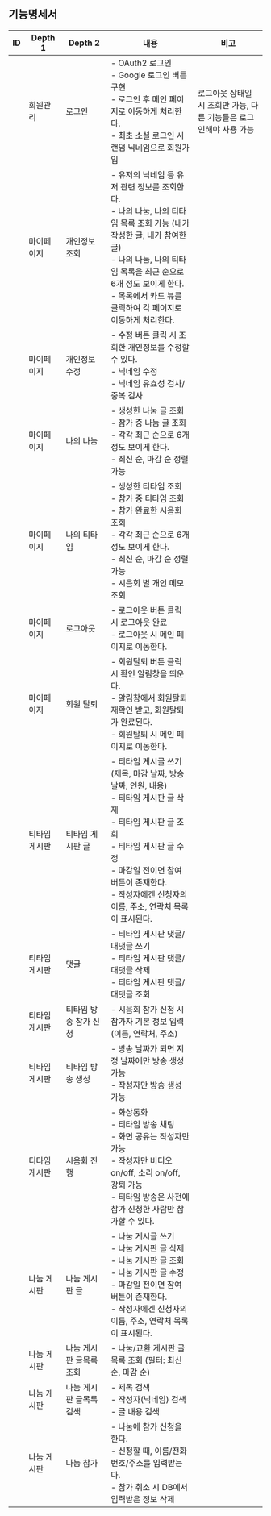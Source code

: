 ## 기능명세서

| ID   | Depth 1          | Depth 2                      | 내용                                                         | 비고                                                         |
| ---- | ---------------- | ---------------------------- | ------------------------------------------------------------ | ------------------------------------------------------------ |
|      | 회원관리         | 로그인                       | - OAuth2 로그인<br>- Google 로그인 버튼 구현<br>- 로그인 후 메인 페이지로 이동하게 처리한다.<br>- 최초 소셜 로그인 시 랜덤 닉네임으로 회원가입 | 로그아웃 상태일 시 조회만 가능, 다른 기능들은 로그인해야 사용 가능 |
|      | 마이페이지       | 개인정보 조회                | - 유저의 닉네임 등 유저 관련 정보를 조회한다.<br>- 나의 나눔, 나의 티타임 목록 조회 가능 (내가 작성한 글, 내가 참여한 글)<br>- 나의 나눔, 나의 티타임 목록을 최근 순으로 6개 정도 보이게 한다.<br>- 목록에서 카드 뷰를 클릭하여 각 페이지로 이동하게 처리한다. |                                                              |
|      | 마이페이지       | 개인정보 수정                | - 수정 버튼 클릭 시 조회한 개인정보를 수정할 수 있다.<br>- 닉네임 수정<br>- 닉네임 유효성 검사/중복 검사 |                                                              |
|      | 마이페이지       | 나의 나눔                    | - 생성한 나눔 글 조회<br>- 참가 중 나눔 글 조회<br>- 각각 최근 순으로 6개 정도 보이게 한다.<br>- 최신 순, 마감 순 정렬 가능 |                                                              |
|      | 마이페이지       | 나의 티타임                  | - 생성한 티타임 조회<br>- 참가 중 티타임 조회<br>- 참가 완료한 시음회 조회<br>- 각각 최근 순으로 6개 정도 보이게 한다.<br>- 최신 순, 마감 순 정렬 가능<br>- 시음회 별 개인 메모 조회 |                                                              |
|      | 마이페이지       | 로그아웃                     | - 로그아웃 버튼 클릭 시 로그아웃 완료<br>- 로그아웃 시 메인 페이지로 이동한다. |                                                              |
|      | 마이페이지       | 회원 탈퇴                    | - 회원탈퇴 버튼 클릭 시 확인 알림창을 띄운다.<br>- 알림창에서 회원탈퇴 재확인 받고, 회원탈퇴가 완료된다.<br>- 회원탈퇴 시 메인 페이지로 이동한다. |                                                              |
|      | 티타임 게시판    | 티타임 게시판 글            | - 티타임 게시글 쓰기 (제목, 마감 날짜, 방송 날짜, 인원, 내용)<br>- 티타임 게시판 글 삭제<br>- 티타임 게시판 글 조회<br>- 티타임 게시판 글 수정<br>- 마감일 전이면 참여 버튼이 존재한다.<br>- 작성자에겐 신청자의 이름, 주소, 연락처 목록이 표시된다. |                                                              |
|      | 티타임 게시판    | 댓글                         | - 티타임 게시판 댓글/대댓글 쓰기<br>- 티타임 게시판 댓글/대댓글 삭제<br>- 티타임 게시판 댓글/대댓글 조회 |                                                              |
|      | 티타임 게시판    | 티타임 방송 참가 신청        | - 시음회 참가 신청 시 참가자 기본 정보 입력 (이름, 연락처, 주소) |                                                              |
|      | 티타임 게시판    | 티타임 방송 생성             | - 방송 날짜가 되면 지정 날짜에만 방송 생성 가능<br>- 작성자만 방송 생성 가능 |                                                              |
|      | 티타임 게시판    | 시음회 진행                  | - 화상통화<br>- 티타임 방송 채팅<br>- 화면 공유는 작성자만 가능<br>- 작성자만 비디오 on/off, 소리 on/off, 강퇴 가능<br>- 티타임 방송은 사전에 참가 신청한 사람만 참가할 수 있다. |                                                              |
|      | 나눔 게시판      | 나눔 게시판 글              | - 나눔 게시글 쓰기<br>- 나눔 게시판 글 삭제<br>- 나눔 게시판 글 조회<br>- 나눔 게시판 글 수정<br>- 마감일 전이면 참여 버튼이 존재한다.<br>- 작성자에겐 신청자의 이름, 주소, 연락처 목록이 표시된다. |                                                              |
|      | 나눔 게시판      | 나눔 게시판 글목록 조회     | - 나눔/교환 게시판 글목록 조회 (필터: 최신 순, 마감 순) |                                                              |
|      | 나눔 게시판      | 나눔 게시판 글목록 검색     | - 제목 검색<br>- 작성자(닉네임) 검색<br>- 글 내용 검색 |                                                              |
|      | 나눔 게시판      | 나눔 참가                    | - 나눔에 참가 신청을 한다.<br>- 신청할 때, 이름/전화번호/주소를 입력받는다.<br>- 참가 취소 시 DB에서 입력받은 정보 삭제 |                                                              |
